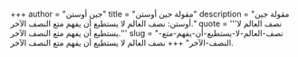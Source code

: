 +++
author = "جين أوستن"
title = "مقولة جين أوستن"
description = "مقولة جين أوستن: نصف العالم لا يستطيع أن يفهم متع النصف الآخر."
quote = '''نصف العالم لا يستطيع أن يفهم متع النصف الآخر.'''
slug = "نصف-العالم-لا-يستطيع-أن-يفهم-متع-النصف-الآخر"
+++
نصف العالم لا يستطيع أن يفهم متع النصف الآخر.
